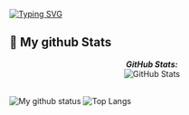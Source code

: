 <a href="https://git.io/typing-svg"><img src="https://readme-typing-svg.demolab.com?font=Architects+Daughter&size=30&duration=4500&pause=700&color=F790EA&background=D40DFF00&width=435&lines=Hi+there%F0%9F%91%8B%2C+Greeshuu%F0%9F%91%80+here!!!" alt="Typing SVG" /></a>

<h2>👀 My github Stats</h2>

<div>

  
  <p align="center">
  <b><em>GitHub Stats:</em></b> <br/>
    <img src="https://github-readme-streak-stats.herokuapp.com/?user=greeshu12" alt="GitHub Stats" /> <br/><br/>
  
</div>

![My github status](https://github-readme-stats.vercel.app/api?username=greeshu12&show_icons=true&include_all_commits=true)
![Top Langs](https://github-readme-stats.vercel.app/api/top-langs/?username=greeshu12&layout=compact)
